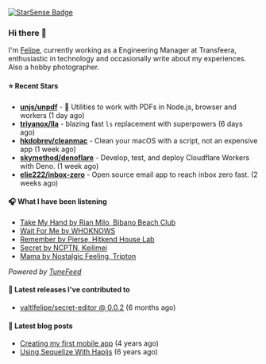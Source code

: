 <a href="https://starsense.app/developer-types" target="_blank"><img src="https://starsense.app/api/badge/?user=valtlfelipe" alt="StarSense Badge"></a>

### Hi there 👋

I'm [Felipe](https://felipevm.com), currently working as a Engineering Manager at Transfeera, enthusiastic in technology and occasionally write about my experiences. Also a hobby photographer.

#### ⭐ Recent Stars
- **[unjs/unpdf](https://github.com/unjs/unpdf)** - 📄 Utilities to work with PDFs in Node.js, browser and workers (1 day ago)
- **[triyanox/lla](https://github.com/triyanox/lla)** - blazing fast `ls` replacement with superpowers (6 days ago)
- **[hkdobrev/cleanmac](https://github.com/hkdobrev/cleanmac)** - Clean your macOS with a script, not an expensive app (1 week ago)
- **[skymethod/denoflare](https://github.com/skymethod/denoflare)** - Develop, test, and deploy Cloudflare Workers with Deno. (1 week ago)
- **[elie222/inbox-zero](https://github.com/elie222/inbox-zero)** - Open source email app to reach inbox zero fast. (2 weeks ago)

#### 🎧 What I have been listening
- [Take My Hand by Rian Milo, Bibano Beach Club](https://open.spotify.com/track/5jStv9FWFKhxnsUJUVSiAg)
- [Wait For Me by WHOKNOWS](https://open.spotify.com/track/1QblUM5ANcUVnOoIXg7nbD)
- [Remember by Pierse, Hitkend House Lab](https://open.spotify.com/track/6PBlWrDHjaXyiDBsCdPdJw)
- [Secret by NCPTN, Keilimei](https://open.spotify.com/track/75ZQMh54KgrumqghnZWC5C)
- [Mama by Nostalgic Feeling, Tripton](https://open.spotify.com/track/73VVZOGSWev1iIUHf6KCsu)

_Powered by [TuneFeed](https://tunefeed.app?ref=valtlfelipe-gh-profile)_ 

#### 🚀 Latest releases I've contributed to


- [valtlfelipe/secret-editor @ 0.0.2](https://github.com/valtlfelipe/secret-editor/releases/tag/0.0.2) (6 months ago)

#### 📄 Latest blog posts
- [Creating my first mobile app](https://felipevm.com/posts/creating-my-first-mobile-app/) (4 years ago)
- [Using Sequelize With Hapijs](https://felipevm.com/posts/using-sequelize-with-hapijs/) (6 years ago)
